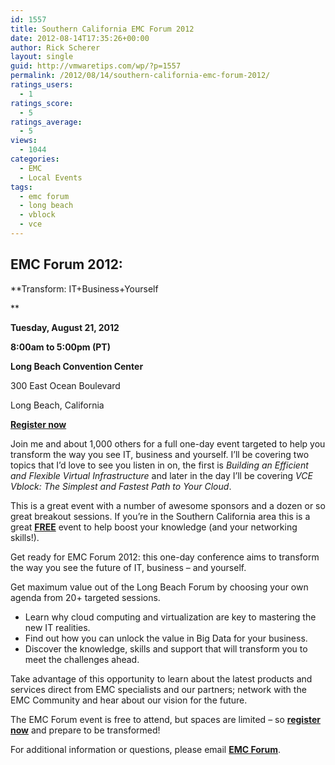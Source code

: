 ```yaml
---
id: 1557
title: Southern California EMC Forum 2012
date: 2012-08-14T17:35:26+00:00
author: Rick Scherer
layout: single
guid: http://vmwaretips.com/wp/?p=1557
permalink: /2012/08/14/southern-california-emc-forum-2012/
ratings_users:
  - 1
ratings_score:
  - 5
ratings_average:
  - 5
views:
  - 1044
categories:
  - EMC
  - Local Events
tags:
  - emc forum
  - long beach
  - vblock
  - vce
---
```

## EMC Forum 2012:

**Transform: IT+Business+Yourself
  
** 

**Tuesday, August 21, 2012**
  
**8:00am to 5:00pm (PT)**

**Long Beach Convention Center**
  
300 East Ocean Boulevard
  
Long Beach, California

**<a href="https://emcinformation.com/65401/REG/.ashx?reg_src=SA_ENTPR" target="_blank">Register now</a>**

Join me and about 1,000 others for a full one-day event targeted to help you transform the way you see IT, business and yourself. I&#8217;ll be covering two topics that I&#8217;d love to see you listen in on, the first is _Building an Efficient and Flexible Virtual Infrastructure_ and later in the day I&#8217;ll be covering _VCE Vblock: The Simplest and Fastest Path to Your Cloud_.

This is a great event with a number of awesome sponsors and a dozen or so great breakout sessions. If you&#8217;re in the Southern California area this is a great **<span style="text-decoration: underline;">FREE</span>** event to help boost your knowledge (and your networking skills!).

Get ready for EMC Forum 2012: this one-day conference aims to transform the way you see the future of IT, business – and yourself.

Get maximum value out of the Long Beach Forum by choosing your own agenda from 20+ targeted sessions.

  * Learn why cloud computing and virtualization are key to mastering the new IT realities.
  * Find out how you can unlock the value in Big Data for your business.
  * Discover the knowledge, skills and support that will transform you to meet the challenges ahead.

Take advantage of this opportunity to learn about the latest products and services direct from EMC specialists and our partners; network with the EMC Community and hear about our vision for the future.

The EMC Forum event is free to attend, but spaces are limited – so <a href="https://emcinformation.com/65401/REG/.ashx?reg_src=SA_ENTPR" target="_blank"><strong>register now</strong></a> and prepare to be transformed!

For additional information or questions, please email <a href="mailto:Info_emcforum@emc.com" target="_self"><strong>EMC Forum</strong></a>.